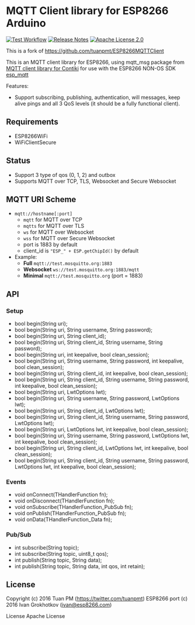 # MQTT Client library for ESP8266 Arduino
[![Test Workflow](https://github.com/LolHens/ESP8266MQTTClient/workflows/test/badge.svg)](https://github.com/LolHens/ESP8266MQTTClient/actions?query=workflow%3Atest)
[![Release Notes](https://img.shields.io/github/release/LolHens/ESP8266MQTTClient.svg?maxAge=3600)](https://github.com/LolHens/ESP8266MQTTClient/releases/latest)
[![Apache License 2.0](https://img.shields.io/github/license/LolHens/ESP8266MQTTClient.svg?maxAge=3600)](https://www.apache.org/licenses/LICENSE-2.0)

This is a fork of https://github.com/tuanpmt/ESP8266MQTTClient

This is an MQTT client library for ESP8266, using mqtt_msg package from [MQTT client library for Contiki](https://github.com/esar/contiki-mqtt) for use with the ESP8266 NON-OS SDK [esp_mqtt](https://github.com/tuanpmt/esp_mqtt)

Features:

- Support subscribing, publishing, authentication, will messages, keep alive pings and all 3 QoS levels (it should be a fully functional client).

## Requirements
- ESP8266WiFi
- WiFiClientSecure

## Status
- Support 3 type of qos (0, 1, 2) and outbox
- Supports MQTT over TCP, TLS, Websocket and Secure Websocket

## MQTT URI Scheme

- `mqtt://hostname[:port]`
    + `mqtt` for MQTT over TCP
    + `mqtts` for MQTT over TLS
    + `ws` for MQTT over Websocket
    + `wss` for MQTT over Secure Websocket
    + port is 1883 by default
    + client_id is `"ESP_" + ESP.getChipId()` by default
- Example:
    + **Full** `mqtt://test.mosquitto.org:1883`
    + **Websocket** `ws://test.mosquitto.org:1883/mqtt`
    + **Minimal** `mqtt://test.mosquitto.org` (port = 1883)

## API 
### Setup
- bool begin(String uri);
- bool begin(String uri, String username, String password);
- bool begin(String uri, String client_id);
- bool begin(String uri, String client_id, String username, String password);
- bool begin(String uri, int keepalive, bool clean_session);
- bool begin(String uri, String username, String password, int keepalive, bool clean_session);
- bool begin(String uri, String client_id, int keepalive, bool clean_session);
- bool begin(String uri, String client_id, String username, String password, int keepalive, bool clean_session);
- bool begin(String uri, LwtOptions lwt);
- bool begin(String uri, String username, String password, LwtOptions lwt);
- bool begin(String uri, String client_id, LwtOptions lwt);
- bool begin(String uri, String client_id, String username, String password, LwtOptions lwt);
- bool begin(String uri, LwtOptions lwt, int keepalive, bool clean_session);
- bool begin(String uri, String username, String password, LwtOptions lwt, int keepalive, bool clean_session);
- bool begin(String uri, String client_id, LwtOptions lwt, int keepalive, bool clean_session);
- bool begin(String uri, String client_id, String username, String password, LwtOptions lwt, int keepalive, bool clean_session);

### Events
- void onConnect(THandlerFunction fn);
- void onDisconnect(THandlerFunction fn);
- void onSubscribe(THandlerFunction_PubSub fn);
- void onPublish(THandlerFunction_PubSub fn);
- void onData(THandlerFunction_Data fn);

### Pub/Sub
- int subscribe(String topic);
- int subscribe(String topic, uint8_t qos);
- int publish(String topic, String data);
- int publish(String topic, String data, int qos, int retain);

## License

Copyright (c) 2016 Tuan PM (https://twitter.com/tuanpmt)
ESP8266 port (c) 2016 Ivan Grokhotkov (ivan@esp8266.com)

License Apache License
